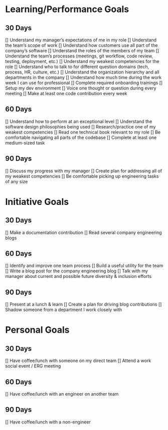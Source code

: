 # Learning/Performance Goals

## 30 Days

[] Understand my manager’s expectations of me in my role
[] Understand the team’s scope of work
[] Understand how customers use all part of the company’s software
[] Understand the roles of the members of my team
[] Understand the team’s processes (meetings, git workflow, code review, testing, deployment, etc.)
[] Understand my weakest competencies for the role
[] Understand who to talk to for different question domains (tech, process, HR, culture, etc.)
[] Understand the organization hierarchy and all departments in the company
[] Understand how much time during the work week I can use for professional
[] Complete required onboarding trainings
[] Setup my dev environment
[] Voice one thought or question during every meeting
[] Make at least one code contribution every week

## 60 Days

[] Understand how to perform at an exceptional level
[] Understand the software design philosophies being used
[] Research/practice one of my weakest competencies
[] Read one technical book relevant to my role
[] Be comfortable navigating all parts of the codebase
[] Complete at least one medium-sized task

## 90 Days

[] Discuss my progress with my manager
[] Create plan for addressing all of my weakest competencies
[] Be comfortable picking up engineering tasks of any size

# Initiative Goals

## 30 Days

[] Make a documentation contribution
[] Read several company engineering blogs

## 60 Days

[] Identify and improve one team process
[] Build a useful utility for the team
[] Write a blog post for the company engineering blog
[] Talk with my manager about current and possible future diversity & inclusion efforts

## 90 Days

[] Present at a lunch & learn
[] Create a plan for driving blog contributions
[] Shadow someone from a department I work closely with

# Personal Goals

## 30 Days

[] Have coffee/lunch with someone on my direct team
[] Attend a work social event / ERG meeting

## 60 Days

[] Have coffee/lunch with an engineer on another team

## 90 Days

[] Have coffee/lunch with a non-engineer

